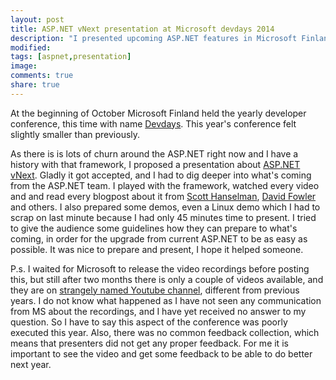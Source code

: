 ```yaml
---
layout: post
title: ASP.NET vNext presentation at Microsoft devdays 2014
description: "I presented upcoming ASP.NET features in Microsoft Finlands yearly developer conference"
modified:
tags: [aspnet,presentation]
image: 
comments: true
share: true
---
```


At the beginning of October Microsoft Finland held the yearly developer conference, this time with name [Devdays](http://www.namesday.fi/). This year's conference felt slightly smaller than previously. 

As there is is lots of churn around the ASP.NET right now and I have a history with that framework, I proposed a presentation about [ASP.NET vNext](http://www.asp.net/vnext). Gladly it got accepted, and I had to dig deeper into what's coming from the ASP.NET team. I played with the framework, watched every video and and read every blogpost about it from [Scott Hanselman](http://www.hanselman.com/), [David Fowler](http://davidfowl.com/) and others. I also prepared some demos, even a Linux demo which I had to scrap on last minute because I had only 45 minutes time to present. I tried to give the audience some guidelines how they can prepare to what's coming, in order for the upgrade from current ASP.NET to be as easy as possible. It was nice to prepare and present, I hope it helped someone.

P.s. I waited for Microsoft to release the video recordings before posting this, but still after two months there is only a couple of videos available, and they are on [strangely named Youtube channel](https://www.youtube.com/user/VideonetChannel/videos), different from previous years. I do not know what happened as I have not seen any communication from MS about the recordings, and I have yet received no answer to my question. So I have to say this aspect of the conference was poorly executed this year. Also, there was no common feedback collection, which means that presenters did not get any proper feedback. For me it is important to see the video and get some feedback to be able to do better next year.  
